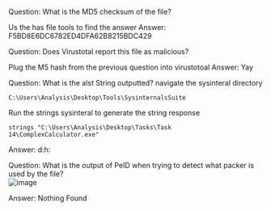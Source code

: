 Question: What is the MD5 checksum of the file?

Us the has file tools to find the answer
Answer: F5BD8E6DC6782ED4DFA62B8215BDC429

Question: Does Virustotal report this file as malicious?

Plug the M5 hash from the previous question into virustotoal
Answer: Yay

Question: What is the alst String outputted?
navigate the sysinteral directory
```
C:\Users\Analysis\Desktop\Tools\SysinternalsSuite
```

Run the strings sysinteral to generate the string response
```
strings "C:\Users\Analysis\Desktop\Tasks\Task 14\ComplexCalculator.exe"
```
Answer: d:h:

Question: What is the output of PeID when trying to detect what packer is used by the file? </br>
![image](https://github.com/Shawn-Nichol/TryHackMe/assets/30714313/6960952d-2179-4640-9ca3-0f0a32c16091)


Answer: Nothing Found
